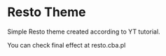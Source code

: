 # Resto Theme

Simple Resto theme created according to YT tutorial.

You can check final effect at resto.cba.pl
